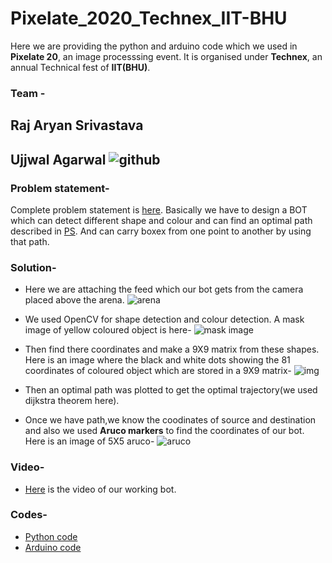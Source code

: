 # Pixelate_2020_Technex_IIT-BHU
Here we are providing the python and arduino code which we used in **Pixelate 20**, an image processsing event. It is organised under **Technex**, an annual Technical fest of **IIT(BHU)**.
### Team -
## Raj Aryan Srivastava
## Ujjwal Agarwal ![github](https://github.com/ujjawalece)
### Problem statement-

Complete problem statement is [here](https://github.com/ujjawalece/Pixelate_2020_Technex_IIT-BHU-/blob/master/PS%20Pixelate.pdf).
Basically we have to design a BOT which can detect different shape and colour and can find an optimal path described in [PS](https://github.com/ujjawalece/Pixelate_2020_Technex_IIT-BHU-/blob/master/PS%20Pixelate.pdf). And can carry boxex from one point to another by using that path.

### Solution-
* Here we are attaching the feed which our bot gets from the camera placed above the arena.
![arena](https://github.com/ujjawalece/Pixelate_2020_Technex_IIT-BHU-/blob/master/Topview_of_arena.jpg)

* We used OpenCV for shape detection and colour detection. A mask image of yellow coloured object is here-
![mask image](https://github.com/ujjawalece/Pixelate_2020_Technex_IIT-BHU-/blob/master/Mask_image.png)

* Then find there coordinates and make a 9X9 matrix from these shapes. Here is an image where the black and white dots showing the 81 coordinates of coloured object which are stored in a 9X9 matrix-
![img](https://github.com/ujjawalece/Pixelate_2020_Technex_IIT-BHU-/blob/master/img.png)

* Then an optimal path was plotted to get the optimal trajectory(we used dijkstra theorem here).

* Once we have path,we know the coodinates of source and destination and also we used **Aruco markers** to find the coordinates of our bot. Here is an image of 5X5 aruco-
![aruco](https://github.com/ujjawalece/Pixelate_2020_Technex_IIT-BHU-/blob/master/Aruco_5x5.jpg)

### Video-

* [Here](https://drive.google.com/file/d/1IY2eWKTDYjUKQptkgh5_7EyUIm-fnXS6/view?usp=sharing) is the video of our working bot.

### Codes-

* [Python code](https://github.com/ujjawalece/Pixelate_2020_Technex_IIT-BHU-/blob/master/Python.py)
* [Arduino code](https://github.com/ujjawalece/Pixelate_2020_Technex_IIT-BHU-/blob/master/Arduino.ino)
